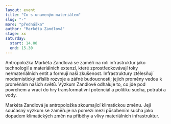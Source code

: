 ```yaml
---
layout: event
title: "Co s unaveným materiálem"
slug: "-"
more: "přednáška"
author: "Markéta Zandlová"
stage: xx
saturday:
  start: 14.00
  end: 15.30
---
```


Antropoložka Markéta Zandlová se zaměří na roli infrastruktur jako technologií a materiálních extenzí, které zprostředkovávají toky ne/materiálních entit a formují naši zkušenost. Infrastruktury ztělesňují modernistický příslib rozvoje a zářné budoucnosti; jejich proměny vedou k proměnám našich světů. Výzkum Zandlové odhaluje to, co jde pod povrchem a vrací do hry transformativní potenciál a politiku sucha, potrubí a vody.

Markéta Zandlová je antropoložka zkoumající klimatickou změnu. Její současný výzkum se zaměřuje na pomezí mezi působením sucha jako dopadem klimatických změn na příběhy a vlivy materiálních infrastruktur.
